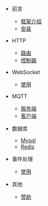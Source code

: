* 前言
    * [框架介绍](README.md)
    * [安装](install.md)

* HTTP
    * [路由](http/router.md)
    * [控制器](http/controller.md)

* WebSocket
    * [使用](websocket/init.md)

* MQTT
    * [服务端](mqtt/server.md)
    * [客户端](mqtt/server.md)

* 数据库
    * [Mysql](database/mysql.md)
    * [Redis](database/redis.md)

* 事件处理
    * [使用](listens.md)
* 其他
    * [赞助](donate.md)
